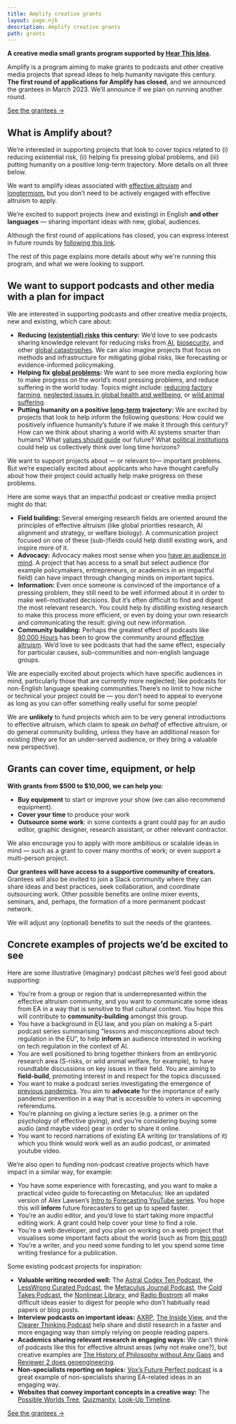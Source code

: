 ```yaml
---
title: Amplify creative grants
layout: page.njk
description: Amplify creative grants
path: grants
---
```



**A creative media small grants program supported by [Hear This Idea](https://hearthisidea.com/).**

<div class="episode-image_variable max-600">



<!-- ![Share image](/Users/fin/dev/hti/src/images/grants/grants-banner.png) -->

</div>

Amplify is a program aiming to make grants to podcasts and other creative media projects that spread ideas to help humanity navigate this century. **The first round of applications for Amplify has closed**, and we announced the grantees in March 2023. We'll announce if we plan on running another round.

<a href='/amplify-grantees' class="no-underline bg-gold-400 font-sans outline-gold-500 outline-[3px] m-6 px-5 py-3 rounded-lg inline-block hover:outline outline-offset-[-3px]">
See the grantees →
</a>




## What is Amplify about?

We’re interested in supporting projects that look to cover topics related to (i) reducing existential risk, (ii) helping fix pressing global problems, and (iii) putting humanity on a positive long-term trajectory. More details on all three below.

We want to amplify ideas associated with [effective altruism](https://www.effectivealtruism.org/) and [longtermism](https://longtermism.com/), but you don’t need to be actively engaged with effective altruism to apply.

We’re excited to support projects (new and existing) in English **and other languages** — sharing important ideas with new, global, audiences. 

Although the first round of applications has closed, you can express interest in future rounds by [following this link](https://grants.hearthisidea.com/apply).

The rest of this page explains more details about why we're running this program, and what we were looking to support.

## We want to support podcasts and other media with a plan for impact

We are interested in supporting podcasts and other creative media projects, new and existing, which care about:

- **Reducing** [**(existential) risks**](https://www.fhi.ox.ac.uk/Existential-risk-and-existential-hope.pdf) **this century:** We’d love to see podcasts sharing knowledge relevant for reducing risks from [AI](https://80000hours.org/problem-profiles/artificial-intelligence/), [biosecurity](https://80000hours.org/problem-profiles/preventing-catastrophic-pandemics/), and other [global catastrophes](https://80000hours.org/problem-profiles/). We can also imagine projects that focus on methods and infrastructure for mitigating global risks, like forecasting or evidence-informed policymaking.
- **Helping fix** [**global problems**](https://80000hours.org/problem-profiles/)**:** We want to see more media exploring how to make progress on the world’s most pressing problems, and reduce suffering in the world today. Topics might include: [reducing factory farming](https://80000hours.org/problem-profiles/factory-farming/), [neglected issues in global health and wellbeing](https://80000hours.org/problem-profiles/health-in-poor-countries/), or [wild animal suffering](https://80000hours.org/problem-profiles/wild-animal-welfare/). 
- **Putting humanity on a positive** [**long-term**](https://www.bbc.com/future/article/20220805-what-is-longtermism-and-why-does-it-matter) **trajectory:** We are excited by projects that look to help inform the following questions: How could we positively influence humanity’s future if we make it through this century? How can we think about sharing a world with AI systems smarter than humans? What [values should guide](https://80000hours.org/problem-profiles/promoting-positive-values/) our future? What [political institutions](https://globalprioritiesinstitute.org/wp-content/uploads/Tyler-M-John-and-William-MacAskill_Longtermist-institutional-reform.pdf) could help us collectively think over long time horizons?

We want to support projects about — or relevant to— important problems. But we’re especially excited about applicants who have thought carefully about how their project could actually help make progress on these problems.

Here are some ways that an impactful podcast or creative media project might do that: 

- **Field building:** Several emerging research fields are oriented around the principles of effective altruism (like global priorities research, AI alignment and strategy, or welfare biology). A communication project focused on one of these (sub-)fields could help distill existing work, and inspire more of it.
- **Advocacy:** Advocacy makes most sense when you [have an audience in mind](https://kk.org/thetechnium/1000-true-fans/). A project that has access to a small but select audience (for example policymakers, entrepreneurs, or academics in an impactful field) can have impact through changing minds on important topics. 
- **Information:** Even once someone is convinced of the importance of a pressing problem, they still need to be well informed about it in order to make well-motivated decisions. But it’s often difficult to find and digest the most relevant research. You could help by *distilling* existing research to make this process more efficient, or even by doing your own research and communicating the result: giving out new information.
- **Community building:** Perhaps the greatest effect of podcasts like [80,000 Hours](https://80000hours.org/podcast/) has been to grow the community around [effective altruism](https://www.effectivealtruism.org/). We’d love to see podcasts that had the same effect, especially for particular causes, sub-communities and non-english language groups.

We are especially excited about projects which have specific audiences in mind, particularly those that are currently more neglected; like podcasts for non-English language speaking communities.There’s no limit to how niche or technical your project could be — you don’t need to appeal to everyone as long as you can offer something really useful for some people!

We are **unlikely** to fund projects which aim to be very general introductions to effective altruism, which claim to speak *on behalf* of effective altruism, or do general community building, unless they have an additional reason for existing (they are for an under-served audience, or they bring a valuable new perspective).

## Grants can cover time, equipment, or help

**With grants from $500 to $10,000, we can help you:**

- **Buy equipment** to start or improve your show (we can also recommend equipment).
- **Cover your time** to produce your work
- **Outsource some work**: in some contexts a grant could pay for an audio editor, graphic designer, research assistant, or other relevant contractor.

We also encourage you to apply with more ambitious or scalable ideas in mind — such as a grant to cover many months of work; or even support a multi-person project. 

**Our grantees will have access to a supportive community of creators.** Grantees will also be invited to join a Slack community where they can share ideas and best practices, seek collaboration, and coordinate outsourcing work. Other possible benefits are online mixer events, seminars, and, perhaps, the formation of a more permanent podcast network. 

We will adjust any (optional) benefits to suit the needs of the grantees.

## Concrete examples of projects we’d be excited to see

Here are some illustrative (imaginary) podcast pitches we’d feel good about supporting: 

- You’re from a group or region that is underrepresented within the effective altruism community, and you want to communicate some ideas from EA in a way that is sensitive to that cultural context. You hope this will contribute to **community-building** amongst this group. 
- You have a background in EU law, and you plan on making a 5-part podcast series summarising “lessons and misconceptions about tech regulation in the EU”, to help **inform** an audience interested in working on tech regulation in the context of AI. 
- You are well positioned to bring together thinkers from an embryonic research area (S-risks, or wild animal welfare, for example), to have roundtable discussions on key issues in their field. You are aiming to **field-build**, promoting interest in and respect for the topics discussed. 
- You want to make a podcast series investigating the emergence of [previous pandemics](https://en.wikipedia.org/wiki/1977_Russian_flu). You aim to **advocate** for the importance of early pandemic prevention in a way that is accessible to voters in upcoming referendums.
- You’re planning on giving a lecture series (e.g. a primer on the psychology of effective giving), and you’re considering buying some audio (and maybe video) gear in order to share it online. 
- You want to record narrations of existing EA writing (or translations of it) which you think would work well as an audio podcast, or animated youtube video.

We’re also open to funding non-podcast creative projects which have impact in a similar way, for example:

- You have some experience with forecasting, and you want to make a practical video guide to forecasting on Metaculus; like an updated version of Alex Lawsen’s [Intro to Forecasting YouTube series](https://www.youtube.com/watch?v=e6Q7Ez3PkOw). You hope this will **inform** future forecasters to get up to speed faster. 
- You’re an audio editor, and you’d love to start taking more impactful editing work. A grant could help cover your time to find a role.
- You’re a web developer, and you plan on working on a web project that visualises some important facts about the world (such as from [this post](https://forum.effectivealtruism.org/posts/rXYW9GPsmwZYu3doX/what-happens-on-the-average-day))
- You’re a writer, and you need some funding to let you spend some time writing freelance for a publication. 

Some existing podcast projects for inspiration:

- **Valuable writing recorded well:** The [Astral Codex Ten Podcast](https://sscpodcast.libsyn.com/), the [LessWrong Curated Podcast](https://www.lesswrong.com/posts/kDjKF2yFhFEWe4hgC/announcing-the-lesswrong-curated-podcast), the [Metaculus Journal Podcast](https://www.metaculus.com/questions/11102/introducing-the-metaculus-journal-podcast/), the [Cold Takes Podcast](https://www.cold-takes.com/), the [Nonlinear Library](https://forum.effectivealtruism.org/posts/JTZTBienqWEAjGDRv/listen-to-more-ea-content-with-the-nonlinear-library), and [Radio Bostrom](https://radiobostrom.com/) all make difficult ideas easier to digest for people who don’t habitually read papers or blog posts. 
- **Interview podcasts on important ideas:** [AXRP](https://axrp.net/), [The Inside View](https://www.youtube.com/channel/UCb9F9_uV24PGj6x63PhXEVw), and the [Clearer Thinking Podcast](https://www.clearerthinking.org/podcast) help share and distil research in a faster and more engaging way than simply relying on people reading papers.
- **Academics sharing relevant research in engaging ways:** We can’t think of podcasts like this for effective altruist areas (why not make one?), but creative examples are [The History of Philosophy without Any Gaps](https://historyofphilosophy.net/) and [Reviewer 2 does geoengineering](https://podcasts.apple.com/us/podcast/reviewer-2-does-geoengineering/id1529459393). 
- **Non-specialists reporting on topics:** [Vox’s Future Perfect podcast](https://www.vox.com/future-perfect-podcast) is a great example of non-specialists sharing EA-related ideas in an engaging way.
- **Websites that convey important concepts in a creative way:** The [Possible Worlds Tree](https://possibleworldstree.com/), [Quizmanity](https://www.quizmanity.org/), [Look-Up Timeline](https://madeleinemc.github.io/look-up/).


<a href='/amplify-grantees' class="no-underline bg-gold-400 font-sans outline-gold-500 outline-[3px] m-6 px-5 py-3 rounded-lg inline-block hover:outline outline-offset-[-3px]">
See the grantees →
</a>


